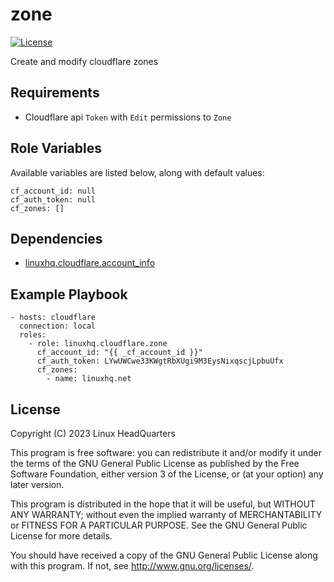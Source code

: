# zone

[![License](https://img.shields.io/badge/license-GPLv3-brightgreen.svg?style=flat)](COPYING)

Create and modify cloudflare zones

## Requirements

* Cloudflare api `Token` with `Edit` permissions to `Zone`

## Role Variables

Available variables are listed below, along with default values:

    cf_account_id: null
    cf_auth_token: null
    cf_zones: []

## Dependencies

* [linuxhq.cloudflare.account_info](https://github.com/linuxhq/ansible-collection-cloudflare/tree/main/roles/account_info)

## Example Playbook

    - hosts: cloudflare
      connection: local
      roles:
        - role: linuxhq.cloudflare.zone
          cf_account_id: "{{ _cf_account_id }}"
          cf_auth_token: LYwUWCwe33KWgtRbXUgi9M3EysNixqscjLpbuUfx
          cf_zones:
            - name: linuxhq.net

## License

Copyright (C) 2023 Linux HeadQuarters

This program is free software: you can redistribute it and/or modify
it under the terms of the GNU General Public License as published by
the Free Software Foundation, either version 3 of the License, or
(at your option) any later version.

This program is distributed in the hope that it will be useful,
but WITHOUT ANY WARRANTY; without even the implied warranty of
MERCHANTABILITY or FITNESS FOR A PARTICULAR PURPOSE. See the
GNU General Public License for more details.

You should have received a copy of the GNU General Public License
along with this program. If not, see <http://www.gnu.org/licenses/>.
